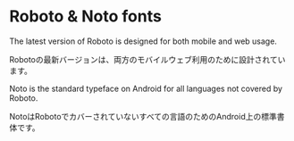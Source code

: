 Roboto & Noto fonts
===

The latest version of Roboto is designed for both mobile and web usage.

Robotoの最新バージョンは、両方のモバイルウェブ利用のために設計されています。

Noto is the standard typeface on Android for all languages not covered by Roboto.

NotoはRobotoでカバーされていないすべての言語のためのAndroid上の標準書体です。